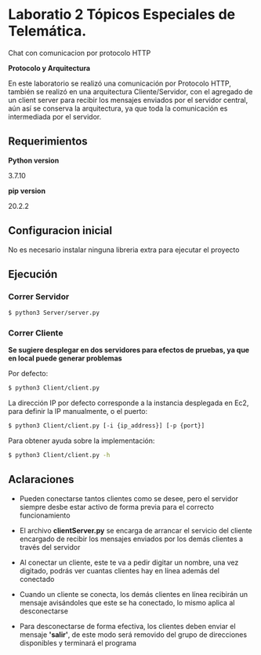# **Laboratio 2 Tópicos Especiales de Telemática.**

Chat con comunicacion por protocolo HTTP

**Protocolo y Arquitectura**

En este laboratorio se realizó una comunicación por Protocolo HTTP, también se realizó en una arquitectura Cliente/Servidor, con el agregado de un client server para recibir los mensajes enviados por el servidor central, aún así se conserva la arquitectura, ya que toda la comunicación es intermediada por el servidor.

## **Requerimientos**

**Python version**

3.7.10

**pip version**

20.2.2

## **Configuracion inicial**

No es necesario instalar ninguna libreria extra para ejecutar el proyecto
## **Ejecución**


### **Correr Servidor**
``` bash
$ python3 Server/server.py
```

### **Correr Cliente**
**Se sugiere desplegar en dos servidores para efectos de pruebas, ya que en local puede generar problemas**

Por defecto:
``` bash
$ python3 Client/client.py
```

La dirección IP por defecto corresponde a la instancia desplegada en Ec2, para definir la IP manualmente, o el puerto:

``` bash
$ python3 Client/client.py [-i {ip_address}] [-p {port}]
```

Para obtener ayuda sobre la implementación:

``` bash
$ python3 Client/client.py -h
```

## **Aclaraciones**

- Pueden conectarse tantos clientes como se desee, pero el servidor siempre desbe estar activo de forma previa para el correcto funcionamiento

- El archivo **clientServer.py** se encarga de arrancar el servicio del cliente encargado de recibir los mensajes enviados por los demás clientes a través del servidor

- Al conectar un cliente, este te va a pedir digitar un nombre, una vez digitado, podrás ver cuantas clientes hay en línea además del conectado

- Cuando un cliente se conecta, los demás clientes en línea recibirán un mensaje avisándoles que este se ha conectado, lo mismo aplica al desconectarse

- Para desconectarse de forma efectiva, los clientes deben enviar el mensaje **'salir'**, de este modo será removido del grupo de direcciones disponibles y terminará el programa
